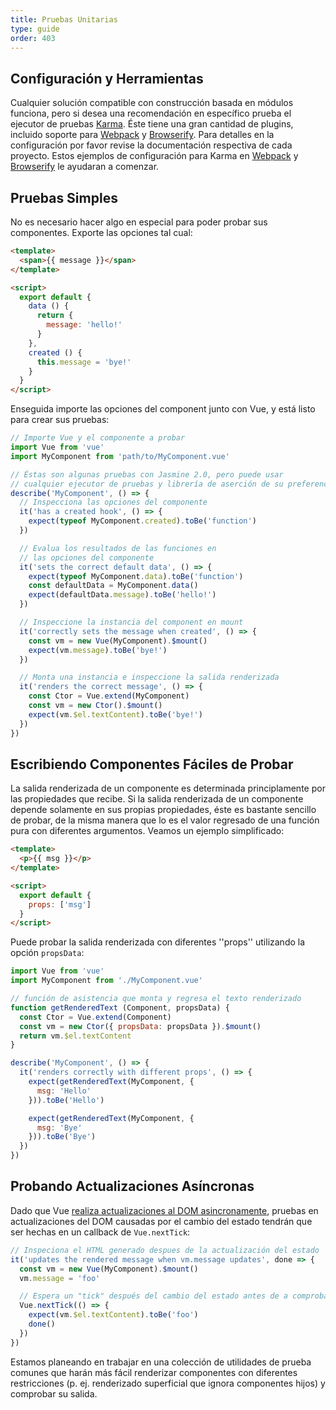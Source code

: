 ```yaml
---
title: Pruebas Unitarias
type: guide
order: 403
---
```


## Configuración y Herramientas

Cualquier solución compatible con construcción basada en módulos funciona, pero si desea una recomendación en específico prueba el ejecutor de pruebas [Karma](http://karma-runner.github.io). Éste tiene una gran cantidad de plugins, incluido soporte para [Webpack](https://github.com/webpack/karma-webpack) y [Browserify](https://github.com/Nikku/karma-browserify). Para detalles en la configuración por favor revise la documentación respectiva de cada proyecto. Estos ejemplos de configuración para Karma en [Webpack](https://github.com/vuejs-templates/webpack/blob/master/template/test/unit/karma.conf.js) y [Browserify](https://github.com/vuejs-templates/browserify/blob/master/template/karma.conf.js) le ayudaran a comenzar.

## Pruebas Simples

No es necesario hacer algo en especial para poder probar sus componentes. Exporte las opciones tal cual: 

``` html
<template>
  <span>{{ message }}</span>
</template>

<script>
  export default {
    data () {
      return {
        message: 'hello!'
      }
    },
    created () {
      this.message = 'bye!'
    }
  }
</script>
```

Enseguida importe las opciones del component junto con Vue, y está listo para crear sus pruebas:

``` js
// Importe Vue y el componente a probar
import Vue from 'vue'
import MyComponent from 'path/to/MyComponent.vue'

// Éstas son algunas pruebas con Jasmine 2.0, pero puede usar
// cualquier ejecutor de pruebas y librería de aserción de su preferencia
describe('MyComponent', () => {
  // Inspecciona las opciones del componente
  it('has a created hook', () => {
    expect(typeof MyComponent.created).toBe('function')
  })

  // Evalua los resultados de las funciones en
  // las opciones del componente
  it('sets the correct default data', () => {
    expect(typeof MyComponent.data).toBe('function')
    const defaultData = MyComponent.data()
    expect(defaultData.message).toBe('hello!')
  })

  // Inspeccione la instancia del component en mount
  it('correctly sets the message when created', () => {
    const vm = new Vue(MyComponent).$mount()
    expect(vm.message).toBe('bye!')
  })

  // Monta una instancia e inspeccione la salida renderizada
  it('renders the correct message', () => {
    const Ctor = Vue.extend(MyComponent)
    const vm = new Ctor().$mount()
    expect(vm.$el.textContent).toBe('bye!')
  })
})
```

## Escribiendo Componentes Fáciles de Probar

La salida renderizada de un componente es determinada principlamente por las propiedades que recibe. Si la salida renderizada de un componente depende solamente en sus propias propiedades, éste es bastante sencillo de probar, de la misma manera que lo es el valor regresado de una función pura con diferentes argumentos. Veamos un ejemplo simplificado:

``` html
<template>
  <p>{{ msg }}</p>
</template>

<script>
  export default {
    props: ['msg']
  }
</script>
```

Puede probar la salida renderizada con diferentes ''props'' utilizando la opción `propsData`:

``` js
import Vue from 'vue'
import MyComponent from './MyComponent.vue'

// función de asistencia que monta y regresa el texto renderizado
function getRenderedText (Component, propsData) {
  const Ctor = Vue.extend(Component)
  const vm = new Ctor({ propsData: propsData }).$mount()
  return vm.$el.textContent
}

describe('MyComponent', () => {
  it('renders correctly with different props', () => {
    expect(getRenderedText(MyComponent, {
      msg: 'Hello'
    })).toBe('Hello')

    expect(getRenderedText(MyComponent, {
      msg: 'Bye'
    })).toBe('Bye')
  })
})
```

## Probando Actualizaciones Asíncronas

Dado que Vue [realiza actualizaciones al DOM asincronamente](reactivity.html#Async-Update-Queue), pruebas en actualizaciones del DOM causadas por el cambio del estado tendrán que ser hechas en un callback de `Vue.nextTick`:

``` js
// Inspeciona el HTML generado despues de la actualización del estado
it('updates the rendered message when vm.message updates', done => {
  const vm = new Vue(MyComponent).$mount()
  vm.message = 'foo'

  // Espera un "tick" después del cambio del estado antes de a comprobar las actualizaciones a el DOM
  Vue.nextTick(() => {
    expect(vm.$el.textContent).toBe('foo')
    done()
  })
})
```

Estamos planeando en trabajar en una colección de utilidades de prueba comunes que harán más fácil renderizar componentes con diferentes restricciones (p. ej. renderizado superficial que ignora componentes hijos) y comprobar su salida.
